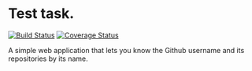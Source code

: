 # Test task.
[![Build Status](https://travis-ci.com/pavlomarii/Github_repos_by_login.svg?branch=master)](https://travis-ci.com/pavlomarii/Github_repos_by_login)
[![Coverage Status](https://coveralls.io/repos/github/pavlomarii/Github_repos_by_login/badge.svg?branch=master)](https://coveralls.io/github/pavlomarii/Github_repos_by_login?branch=master)

A simple web application that lets you know
the Github username and its repositorіes by its name.